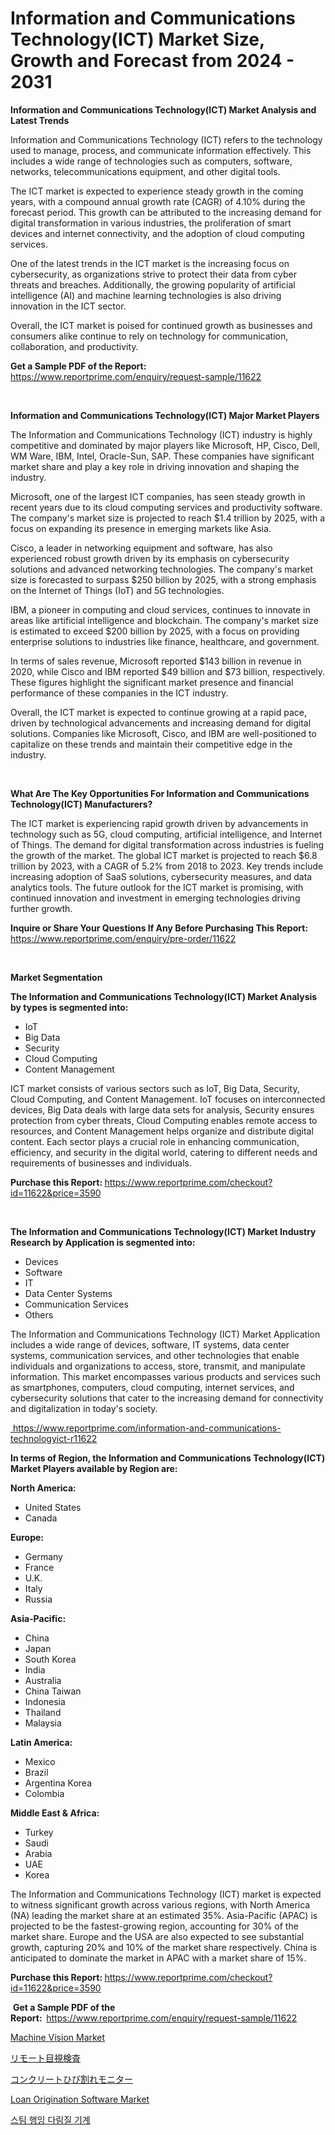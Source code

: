 <p><h1>Information and Communications Technology(ICT) Market Size, Growth and Forecast from 2024 - 2031</h1></p><p><strong>Information and Communications Technology(ICT) Market Analysis and Latest Trends</strong></p>
<p><p>Information and Communications Technology (ICT) refers to the technology used to manage, process, and communicate information effectively. This includes a wide range of technologies such as computers, software, networks, telecommunications equipment, and other digital tools.</p><p>The ICT market is expected to experience steady growth in the coming years, with a compound annual growth rate (CAGR) of 4.10% during the forecast period. This growth can be attributed to the increasing demand for digital transformation in various industries, the proliferation of smart devices and internet connectivity, and the adoption of cloud computing services.</p><p>One of the latest trends in the ICT market is the increasing focus on cybersecurity, as organizations strive to protect their data from cyber threats and breaches. Additionally, the growing popularity of artificial intelligence (AI) and machine learning technologies is also driving innovation in the ICT sector.</p><p>Overall, the ICT market is poised for continued growth as businesses and consumers alike continue to rely on technology for communication, collaboration, and productivity.</p></p>
<p><strong>Get a Sample PDF of the Report:&nbsp;</strong> <a href="https://www.reportprime.com/enquiry/request-sample/11622">https://www.reportprime.com/enquiry/request-sample/11622</a></p>
<p>&nbsp;</p>
<p><strong>Information and Communications Technology(ICT) Major Market Players</strong></p>
<p><p>The Information and Communications Technology (ICT) industry is highly competitive and dominated by major players like Microsoft, HP, Cisco, Dell, WM Ware, IBM, Intel, Oracle-Sun, SAP. These companies have significant market share and play a key role in driving innovation and shaping the industry.</p><p>Microsoft, one of the largest ICT companies, has seen steady growth in recent years due to its cloud computing services and productivity software. The company's market size is projected to reach $1.4 trillion by 2025, with a focus on expanding its presence in emerging markets like Asia.</p><p>Cisco, a leader in networking equipment and software, has also experienced robust growth driven by its emphasis on cybersecurity solutions and advanced networking technologies. The company's market size is forecasted to surpass $250 billion by 2025, with a strong emphasis on the Internet of Things (IoT) and 5G technologies.</p><p>IBM, a pioneer in computing and cloud services, continues to innovate in areas like artificial intelligence and blockchain. The company's market size is estimated to exceed $200 billion by 2025, with a focus on providing enterprise solutions to industries like finance, healthcare, and government.</p><p>In terms of sales revenue, Microsoft reported $143 billion in revenue in 2020, while Cisco and IBM reported $49 billion and $73 billion, respectively. These figures highlight the significant market presence and financial performance of these companies in the ICT industry.</p><p>Overall, the ICT market is expected to continue growing at a rapid pace, driven by technological advancements and increasing demand for digital solutions. Companies like Microsoft, Cisco, and IBM are well-positioned to capitalize on these trends and maintain their competitive edge in the industry.</p></p>
<p>&nbsp;</p>
<p><strong>What Are The Key Opportunities For Information and Communications Technology(ICT) Manufacturers?</strong></p>
<p><p>The ICT market is experiencing rapid growth driven by advancements in technology such as 5G, cloud computing, artificial intelligence, and Internet of Things. The demand for digital transformation across industries is fueling the growth of the market. The global ICT market is projected to reach $6.8 trillion by 2023, with a CAGR of 5.2% from 2018 to 2023. Key trends include increasing adoption of SaaS solutions, cybersecurity measures, and data analytics tools. The future outlook for the ICT market is promising, with continued innovation and investment in emerging technologies driving further growth.</p></p>
<p><strong>Inquire or Share Your Questions If Any Before Purchasing This Report:</strong> <a href="https://www.reportprime.com/enquiry/pre-order/11622">https://www.reportprime.com/enquiry/pre-order/11622</a></p>
<p>&nbsp;</p>
<p><strong>Market Segmentation</strong></p>
<p><strong>The Information and Communications Technology(ICT) Market Analysis by types is segmented into:</strong></p>
<p><ul><li>IoT</li><li>Big Data</li><li>Security</li><li>Cloud Computing</li><li>Content Management</li></ul></p>
<p><p>ICT market consists of various sectors such as IoT, Big Data, Security, Cloud Computing, and Content Management. IoT focuses on interconnected devices, Big Data deals with large data sets for analysis, Security ensures protection from cyber threats, Cloud Computing enables remote access to resources, and Content Management helps organize and distribute digital content. Each sector plays a crucial role in enhancing communication, efficiency, and security in the digital world, catering to different needs and requirements of businesses and individuals.</p></p>
<p><strong>Purchase this Report:&nbsp;</strong><a href="https://www.reportprime.com/checkout?id=11622&price=3590">https://www.reportprime.com/checkout?id=11622&price=3590</a></p>
<p>&nbsp;</p>
<p><strong>The Information and Communications Technology(ICT) Market Industry Research by Application is segmented into:</strong></p>
<p><ul><li>Devices</li><li>Software</li><li>IT</li><li>Data Center Systems</li><li>Communication Services</li><li>Others</li></ul></p>
<p><p>The Information and Communications Technology (ICT) Market Application includes a wide range of devices, software, IT systems, data center systems, communication services, and other technologies that enable individuals and organizations to access, store, transmit, and manipulate information. This market encompasses various products and services such as smartphones, computers, cloud computing, internet services, and cybersecurity solutions that cater to the increasing demand for connectivity and digitalization in today's society.</p></p>
<p><a href="https://www.reportprime.com/information-and-communications-technologyict-r11622">&nbsp;https://www.reportprime.com/information-and-communications-technologyict-r11622</a></p>
<p><strong>In terms of Region, the Information and Communications Technology(ICT) Market Players available by Region are:</strong></p>
<p>
    <p> <strong> North America: </strong>
        <ul>
            <li>United States</li>
            <li>Canada</li>
        </ul>
        </p> 
    <p> <strong> Europe: </strong>
        <ul>
            <li>Germany</li>
            <li>France</li>
            <li>U.K.</li>
            <li>Italy</li>
            <li>Russia</li>
        </ul>
        </p> 
    <p> <strong> Asia-Pacific: </strong>
        <ul>
            <li>China</li>
            <li>Japan</li>
            <li>South Korea</li>
            <li>India</li>
            <li>Australia</li>
            <li>China Taiwan</li>
            <li>Indonesia</li>
            <li>Thailand</li>
            <li>Malaysia</li>
        </ul>
        </p> 
    <p> <strong> Latin America: </strong>
        <ul>
            <li>Mexico</li>
            <li>Brazil</li>
            <li>Argentina Korea</li>
            <li>Colombia</li>
        </ul>
        </p> 
    <p> <strong> Middle East & Africa: </strong>
        <ul>
            <li>Turkey</li>
            <li>Saudi</li>
            <li>Arabia</li>
            <li>UAE</li>
            <li>Korea</li>
        </ul>
    </p>
    </p>
<p><p>The Information and Communications Technology (ICT) market is expected to witness significant growth across various regions, with North America (NA) leading the market share at an estimated 35%. Asia-Pacific (APAC) is projected to be the fastest-growing region, accounting for 30% of the market share. Europe and the USA are also expected to see substantial growth, capturing 20% and 10% of the market share respectively. China is anticipated to dominate the market in APAC with a market share of 15%.</p></p>
<p><strong>Purchase this Report: </strong><a href="https://www.reportprime.com/checkout?id=11622&price=3590">https://www.reportprime.com/checkout?id=11622&price=3590</a></p>
<p>&nbsp;<strong>Get a Sample PDF of the Report:&nbsp;&nbsp;</strong><a href="https://www.reportprime.com/enquiry/request-sample/11622">https://www.reportprime.com/enquiry/request-sample/11622</a></p>
<p><strong></strong></p>
<p><p><a href="https://github.com/Sarissaschmalingtr6fz2739/Market-Research-Report-List-2/blob/main/machine-vision-market.md">Machine Vision Market</a></p><p><a href="https://github.com/cnnriuez22368/Market-Research-Report-List-1/blob/main/786299926359.md">リモート目視検査</a></p><p><a href="https://github.com/zekaoe592392/Market-Research-Report-List-1/blob/main/607728226358.md">コンクリートひび割れモニター</a></p><p><a href="https://github.com/jodemen/Market-Research-Report-List-2/blob/main/loan-origination-software-market.md">Loan Origination Software Market</a></p><p><a href="https://github.com/wallacBahrtyinger567686/Market-Research-Report-List-1/blob/main/244305124454.md">스팀 행잉 다림질 기계</a></p></p>